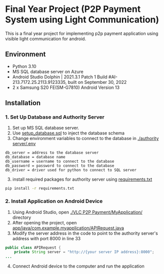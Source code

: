 # Final Year Project (P2P Payment System using Light Communication)
This is a final year project for implementing p2p payment application using visible light communication for android.

## Environment
- Python 3.10
- MS SQL database server on Azure
- Android Studio Dolphin | 2021.3.1 Patch 1 Build #AI-213.7172.25.2113.9123335, built on September 30, 2022
- 2 x Samsung S20 FE(SM-G7810) Android Version 13

## Installation
### 1. Set Up Database and Authority Server
1. Set up MS SQL database server.
2. Use [setup_database.sql](setup_database.sql) to inject the database schema
3. Change environment variables to connect to the database in [./authority server/.env](authority&#32;server/.env)
```
db_server = address to the database server
db_database = database name
db_username = username to connect to the database
db_password = password to connect to the database
db_driver = driver used for python to connect to SQL server
```
3. install required packages for authority server using [requirements.txt](requirements.txt)
```bash
pip install -r requirements.txt
```

### 2. Install Application on Android Device
1. Using Android Studio, open [./VLC P2P Payment/MyApplication/](VLC&#32;P2P&#32;Payment/MyApplication/) directory
2. After opening the project, open [app/java/com.example.myapplication/APIRequest.java](VLC&#32;P2P&#32;Payment/MyApplication/app/src/main/java/com/example/myapplication/APIRequest.java)
3. Modify the server address in the code to point to the authority server's address with port 8000 in line 33
```java
public class APIRequest {
    private String server = "http://{your server IP address}:8000";
...
```
4. Connect Android device to the computer and run the application
